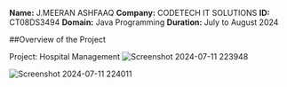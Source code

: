 **Name:** J.MEERAN ASHFAAQ
**Company:** CODETECH IT SOLUTIONS
**ID:** CT08DS3494
**Domain:** Java Programming
**Duration:** July to August 2024

##Overview of the Project

Project: Hospital Management
![Screenshot 2024-07-11 223948](https://github.com/MEERAN2314/CODTECH-JAVA-TASK-2/assets/175235563/cae95f39-86c1-4499-85cf-a9a0e5c27064)

![Screenshot 2024-07-11 224011](https://github.com/MEERAN2314/CODTECH-JAVA-TASK-2/assets/175235563/f2b8b876-09d5-48b6-a130-674283744a4a)
